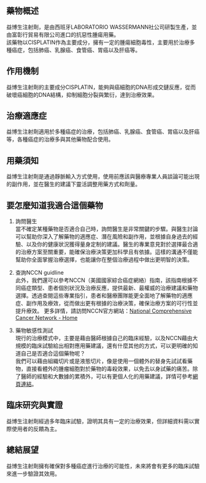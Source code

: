 ## 藥物概述

益博生注射劑，是由西班牙LABORATORIO WASSERMANN社公司研製生產，並由富彰行貿易有限公司進口的抗惡性腫瘍用藥。  
該藥物以CISPLATIN作為主要成分，擁有一定的腫瘍細胞毒性，主要用於治療多種癌症，包括肺癌、乳腺癌、食管癌、胃癌以及肝癌等。

## 作用機制

益博生注射劑的主要成分CISPLATIN，能夠與癌細胞的DNA形成交鏈反應，從而破壞癌細胞的DNA結構，抑制細胞分裂與繁衍，達到治療效果。

## 治療適應症

益博生注射劑適用於多種癌症的治療，包括肺癌、乳腺癌、食管癌、胃癌以及肝癌等，各種癌症的治療多與其他藥物配合使用。

## 用藥須知

益博生注射劑是通過靜脈輸入方式使用，使用前應該與醫療專業人員談論可能出現的副作用，並在醫生的建議下靈活調整用藥方式和劑量。

## 要怎麼知道我適合這個藥物 

1. 詢問醫生  
當不確定某種藥物是否適合自己時，詢問醫生是非常關鍵的步驟。與醫生討論可以幫助你深入了解藥物的適應症、潛在風險和副作用，並根據自身過去的經驗、以及你的健康狀況獲得量身定制的建議。醫生的專業意見對於選擇最合適的治療方案至關重要，能確保治療決策更加科學且有依據。這樣的溝通不僅能幫助你全面掌握治療選擇，也能讓你在整個治療過程中做出更明智的決策。 

2. 查詢NCCN guidline  
此外，我們還可以參考NCCN（美國國家綜合癌症網絡）指南，該指南根據不同癌症類型、患者個別狀況及治療反應，提供最新、最權威的治療建議和藥物選擇。透過查閱這些專業指引，患者和醫療團隊能更全面地了解藥物的適應症、副作用及療效，從而做出更有根據的治療決策，確保治療方案的可行性並提升療效。 
更多詳情，請訪問NCCN官方網站：[National Comprehensive Cancer Network - Home](https://www.nccn.org/)

3. 藥物敏感性測試  
現行的治療模式中，主要是藉由醫師根據自己的臨床經驗，以及NCCN藉由大規模的臨床試驗給出相對應用藥建議，還有什麼其他的方式，可以更明確的知道自己是否適合這個藥物呢？   
我們可以藉由組織切片或是液態切片，像是使用一個體外的替身先試試看藥物，直接看體外的腫瘤細胞對於藥物的毒殺效果，以免去以身試藥的痛苦。除了醫師的經驗和大數據的累積外，可以有更個人化的用藥建議，詳情可參考[網頁連結](https://info.cancerfree.io/)。

## 臨床研究與實證

益博生注射劑經過多年臨床試驗，證明其具有一定的治療效果，但詳細資料需以實際使用者的反饋為主。

## 總結展望

益博生注射劑擁有確保對多種癌症進行治療的可能性，未來將會有更多的臨床試驗來進一步驗證其效用。
